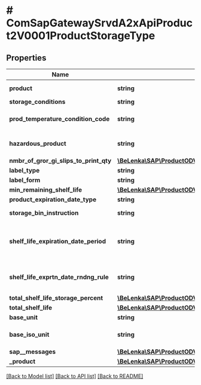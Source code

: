 # # ComSapGatewaySrvdA2xApiProduct2V0001ProductStorageType

## Properties

Name | Type | Description | Notes
------------ | ------------- | ------------- | -------------
**product** | **string** | Product Number | [optional]
**storage_conditions** | **string** |  | [optional]
**prod_temperature_condition_code** | **string** | Temperature conditions indicator | [optional]
**hazardous_product** | **string** | Hazardous material number | [optional]
**nmbr_of_gror_gi_slips_to_print_qty** | [**\BeLenka\SAP\ProductODV4\Model\GRSlipsQuantity**](GRSlipsQuantity.md) |  | [optional]
**label_type** | **string** |  | [optional]
**label_form** | **string** |  | [optional]
**min_remaining_shelf_life** | [**\BeLenka\SAP\ProductODV4\Model\MinRemShelfLife**](MinRemShelfLife.md) |  | [optional]
**product_expiration_date_type** | **string** |  | [optional]
**storage_bin_instruction** | **string** | Container requirements | [optional]
**shelf_life_expiration_date_period** | **string** | Period Indicator for Shelf Life Expiration Date | [optional]
**shelf_life_exprtn_date_rndng_rule** | **string** | Rounding rule for calculation of SLED | [optional]
**total_shelf_life_storage_percent** | [**\BeLenka\SAP\ProductODV4\Model\StoragePercentage**](StoragePercentage.md) |  | [optional]
**total_shelf_life** | [**\BeLenka\SAP\ProductODV4\Model\TotalShelfLife**](TotalShelfLife.md) |  | [optional]
**base_unit** | **string** |  | [optional]
**base_iso_unit** | **string** | Base unit of measure in ISO code | [optional]
**sap__messages** | [**\BeLenka\SAP\ProductODV4\Model\ComSapGatewaySrvdA2xApiProduct2V0001SAPMessage[]**](ComSapGatewaySrvdA2xApiProduct2V0001SAPMessage.md) |  | [optional]
**_product** | [**\BeLenka\SAP\ProductODV4\Model\ComSapGatewaySrvdA2xApiProduct2V0001ProductType**](ComSapGatewaySrvdA2xApiProduct2V0001ProductType.md) |  | [optional]

[[Back to Model list]](../../README.md#models) [[Back to API list]](../../README.md#endpoints) [[Back to README]](../../README.md)
